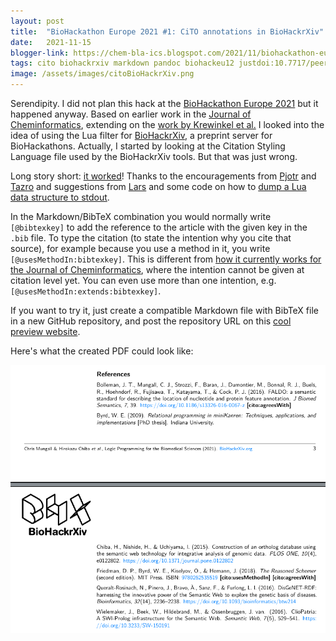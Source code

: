```yaml
---
layout: post
title:  "BioHackathon Europe 2021 #1: CiTO annotations in BioHackrXiv"
date:   2021-11-15
blogger-link: https://chem-bla-ics.blogspot.com/2021/11/biohackathon-europe-2021-1-cito.html
tags: cito biohackrxiv markdown pandoc biohackeu12 justdoi:10.7717/peerj-cs.112
image: /assets/images/citoBioHackrXiv.png
---
```


Serendipity. I did not plan this hack at the [BioHackathon Europe 2021](https://biohackathon-europe.org/) but it happened anyway.
Based on earlier work in the [Journal of Cheminformatics](https://www.biomedcentral.com/collections/cito), extending on the
[work by Krewinkel et al.](https://doi.org/10.7717/peerj-cs.112) I looked into the idea of using the Lua filter for
[BioHackrXiv](https://biohackrxiv.org/), a preprint server for BioHackathons. Actually, I started by looking at the
Citation Styling Language file used by the BioHackrXiv tools. But that was just wrong.

Long story short: [it worked](https://github.com/biohackrxiv/bhxiv-gen-pdf/pull/10)! Thanks to the encouragements from
[Pjotr](https://github.com/pjotrp) and [Tazro](https://github.com/inutano) and suggestions from
[Lars](https://twitter.com/larswillighagen/status/1458059589925187585) and some code on how to
[dump a Lua data structure to stdout](http://lua-users.org/wiki/TableUtils).

In the Markdown/BibTeX combination you would normally write `[@bibtexkey]` to add the reference to the article with the given key
in the `.bib` file. To type the citation (to state the intention why you cite that source), for example because you use a method
in it, you write `[@usesMethodIn:bibtexkey]`. This is different from
[how it currently works for the Journal of Cheminformatics](https://github.com/jcheminform/markdown-jcheminf),
where the intention cannot be given at citation level yet. You can even use more than one intention, e.g. `[@usesMethodIn:extends:bibtexkey]`.

If you want to try it, just create a compatible Markdown file with BibTeX file in a new GitHub repository, and post the repository URL on
this [cool preview website](http://preview.biohackrxiv.org/).

Here's what the created PDF could look like:

![](/assets/images/citoBioHackrXiv.png)

